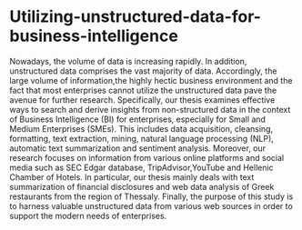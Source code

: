 # Utilizing-unstructured-data-for-business-intelligence

Nowadays, the volume of data is increasing rapidly. In addition, unstructured data comprises the vast majority of data. Accordingly, the large volume of information,the highly hectic business environment and the fact that most enterprises cannot utilize the unstructured data pave the avenue for further research. Specifically, our thesis examines effective ways to search and derive insights from non-structured data in the context of Business Intelligence (BI) for enterprises, especially for Small and Medium Enterprises (SMEs). This includes data acquisition, cleansing, formatting, text extraction, mining, natural language processing (NLP), automatic text summarization and sentiment analysis.  Moreover, our research focuses on information from various online platforms and social media such as SEC Edgar database, TripAdvisor,YouTube  and  Hellenic  Chamber of Hotels.   In particular, our thesis mainly deals with text summarization of financial disclosures and web data analysis of Greek restaurants from the region of Thessaly. Finally, the purpose of this study is to harness valuable unstructured data from various web sources in order to support the modern needs of enterprises.

